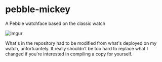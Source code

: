 pebble-mickey
=============

A Pebble watchface based on the classic watch 

![Imgur](http://i.imgur.com/IO9QMkTl.jpg)

What's in the repository had to be modified from what's deployed on my watch, unfortuantely.  It really shouldn't be too hard to replace what I changed if you're interested in compiling a copy for yourself.

